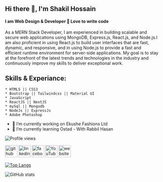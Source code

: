 ## Hi there 👋, I'm Shakil Hossain <border />
####  I am Web Design & Developer 👑 Love to write code
As a MERN Stack Developer, I am experienced in building scalable and secure web applications using MongoDB, Express.js, React.js, and Node.js.I am also proficient in using React.js to build user interfaces that are fast, dynamic, and responsive, and in using Node.js to provide a fast and efficient runtime environment for server-side applications. My goal is to stay at the forefront of the latest trends and technologies in the industry and continuously improve my skills to deliver exceptional work.

## Skills & Experiance:
    * HTML5 || CSS3
    * Bootstrap || Tailwindcss || Material UI
    * JavaScript
    * ReactJS || NextJS
    * mySql || Mongodb 
    * NodeJs || ExpressJs
    * Adobe Photoshop

- 🔭 I’m currently working on Ekushe Fashions Ltd 
- 🌱 I’m currently learning Ostad - With Rabbil Hasan 

![Profile views](https://gpvc.arturio.dev/shakil5281)  


[<img src='https://cdn.jsdelivr.net/npm/simple-icons@3.0.1/icons/github.svg' alt='github' height='40'>](https://github.com/shakil5281)  [<img src='https://cdn.jsdelivr.net/npm/simple-icons@3.0.1/icons/linkedin.svg' alt='linkedin' height='40'>](https://www.linkedin.com/in/bd-shakil/)  [<img src='https://cdn.jsdelivr.net/npm/simple-icons@3.0.1/icons/facebook.svg' alt='facebook' height='40'>](https://www.facebook.com/SHAKIL.HOSSEN.5555/)  [<img src='https://cdn.jsdelivr.net/npm/simple-icons@3.0.1/icons/youtube.svg' alt='YouTube' height='40'>](https://www.youtube.com/channel/UCQkXdI4T7KLOTIZqhCUekRQ)  [<img src='https://cdn.jsdelivr.net/npm/simple-icons@3.0.1/icons/icloud.svg' alt='website' height='40'>](https://healthxpart.com/)  

[![Top Langs](https://github-readme-stats.vercel.app/api/top-langs/?username=shakil5281)](https://github.com/anuraghazra/github-readme-stats)

![GitHub stats](https://github-readme-stats.vercel.app/api?username=shakil5281&show_icons=true&count_private=true)  


